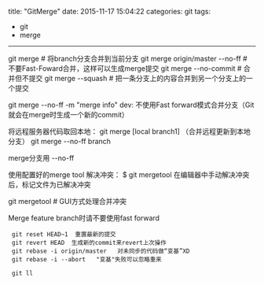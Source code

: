 title: "GitMerge"
date: 2015-11-17 15:04:22
categories: git
tags:
  - git
  - merge
---

git merge <branch> # 将branch分支合并到当前分支 
git merge origin/master --no-ff # 不要Fast-Foward合并，这样可以生成merge提交 
git merge --no-commit <branch> # 合并但不提交 
git merge --squash <branch> # 把一条分支上的内容合并到另一个分支上的一个提交

git merge --no-ff -m "merge info" dev: 不使用Fast forward模式合并分支（Git就会在merge时生成一个新的commit）

 将远程服务器代码取回本地： 
                  git merge [local branch1]     （合并远程更新到本地分支）
                  git merge --no-ff branch     

merge分支用 --no-ff

使用配置好的merge tool 解决冲突：
$ git mergetool
在编辑器中手动解决冲突后，标记文件为已解决冲突

git mergetool                   # GUI方式处理合并冲突

Merge feature branch时请不要使用fast forward



     git reset HEAD~1  重置最新的提交
     git revert HEAD  生成新的commit来revert上次操作
     git rebase -i origin/master   对未同步的代码做“变基”XD
     git rebase -i --abort   "变基"失败可以忽略重来

     git ll    